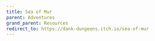 ```yaml
---
title: Sea of Mur
parent: Adventures
grand_parent: Resources
redirect_to: https://dank-dungeons.itch.io/sea-of-mur
---
```

